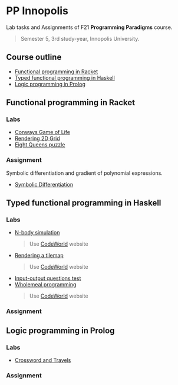 # PP Innopolis
Lab tasks and Assignments of F21 **Programming Paradigms** course.

> Semester 5, 3rd study-year, Innopolis University.

## Course outline
- [Functional programming in Racket](#functional-programming-in-racket)
- [Typed functional programming in Haskell](#typed-functional-programming-in-haskell)
- [Logic programming in Prolog](#logic-programming-in-prolog)

## Functional programming in Racket

### Labs
- [Conways Game of Life](/racket/ConwaysGameOfLife.rkt)
- [Rendering 2D Grid](/racket/Rendering2DGrid.rkt)
- [Eight Queens puzzle](/racket/EightQueensPuzzle.rkt)

### Assignment
Symbolic differentiation and gradient of polynomial expressions.
- [Symbolic Differentiation](/racket/SymbolicDifferentiation.rkt)

## Typed functional programming in Haskell

### Labs
- [N-body simulation](/haskell/NBodySimulation.hs)
    > Use [CodeWorld](https://code.world/haskell) website
- [Rendering a tilemap](/haskell/RenderingTilemap.hs)
    > Use [CodeWorld](https://code.world/haskell) website
- [Input-output questions test](/haskell/IOQuestionsTest.hs)
- [Wholemeal programming](/haskell/WholemealProgramming.hs)
    > Use [CodeWorld](https://code.world/haskell) website

### Assignment

## Logic programming in Prolog

### Labs
- [Crossword and Travels](/prolog/CrosswordTravels.pl)

### Assignment
